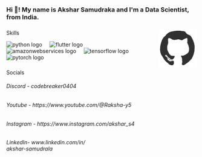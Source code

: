 <h3 align="left">Hi 👋! My name is Akshar Samudraka and I'm a Data Scientist, from India.</h3>

###

<img align="right" src=github.gif width="100" height="100">


###
Skills
<div align="left">
  <img src="https://cdn.jsdelivr.net/gh/devicons/devicon/icons/python/python-original.svg" height="30" alt="python logo"  />
  <img width="12" />
  <img src="https://cdn.jsdelivr.net/gh/devicons/devicon/icons/flutter/flutter-original.svg" height="30" alt="flutter logo"  />
  <img width="12" />
  <img src="https://cdn.jsdelivr.net/gh/devicons/devicon/icons/amazonwebservices/amazonwebservices-line-wordmark.svg" height="30" alt="amazonwebservices logo"  />
  <img width="12" />
  <img src="https://cdn.jsdelivr.net/gh/devicons/devicon/icons/tensorflow/tensorflow-original.svg" height="30" alt="tensorflow logo"  />
  <img width="12" />
  <img src="https://cdn.jsdelivr.net/gh/devicons/devicon/icons/pytorch/pytorch-original.svg" height="30" alt="pytorch logo"  />
</div>

###
Socials
<br clear="both">

<h6 align="left">Discord - codebreaker0404</h6>

###

<h6 align="left">Youtube - https://www.youtube.com/@Raksha-y5</h6>

###

<h6 align="left">Instagram - https://www.instagram.com/akshar_s4</h6>

###

<h6 align="left">LinkedIn- www.linkedin.com/in/<br>akshar-samudrala</h6>

###
